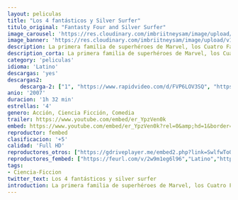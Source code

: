 ```yaml
---
layout: peliculas
title: "Los 4 fantásticos y Silver Surfer"
titulo_original: "Fantasty Four and Silver Surfer"
image_carousel: 'https://res.cloudinary.com/imbriitneysam/image/upload/v1557618172/fantastico2-min.jpg'
image_banner: 'https://res.cloudinary.com/imbriitneysam/image/upload/v1557618173/fantastico-banner-min.jpg'
description: La primera familia de superhéroes de Marvel, los Cuatro Fantásticos, se enfrentan a su mayor reto hasta la fecha cuando un enigmático heraldo intergaláctico, Estela Plateada, llega a la Tierra para prepararla para su destrucción. Mientras Estela Plateada recorre el mundo sembrando la destrucción, Reed, Sue, Johnny y Ben deben desentrañar el misterio de dicho personaje, y hacer frente al sorprendente regreso de su mortal enemigo el Doctor Muerte, antes de perder toda esperanza.
description_corta: La primera familia de superhéroes de Marvel, los Cuatro Fantásticos, se enfrentan a su mayor reto hasta la fecha cuando un enigmático heraldo intergaláctico, Estela Plateada, llega a la Tierra para prepararla para su destrucción. Mientras Estela Plateada recorre el mundo sembrando la destrucción, Reed, Sue, Johnny y Ben deben desentrañar el misterio de dicho personaje, y hacer frente al sorprendente regreso de su mortal enemigo el Doctor Muerte, antes de perder toda esperanza.....
category: 'peliculas'
idioma: 'Latino'
descargas: 'yes'
descargas2:
    descarga-2: ["1", "https://www.rapidvideo.com/d/FVP6LOV3SQ", "https://www.google.com/s2/favicons?domain=www.rapidvideo.com","RapidVideo","https://res.cloudinary.com/imbriitneysam/image/upload/v1541473684/mexico.png", "Latino", "Full HD"]
anio: '2007'
duracion: '1h 32 min'
estrellas: '4'
genero: Acción, Ciencia Ficción, Comedia
trailer: https://www.youtube.com/embed/er_YpzVen0k
embed: https://www.youtube.com/embed/er_YpzVen0k?rel=0&amp;hd=1&border=0&wmode=opaque&enablejsapi=1&modestbranding=1&controls=1&showinfo=1
reproductor: fembed
clasificacion: '+5'
calidad: 'Full HD'
reproductores_otros: ["https://gdriveplayer.me/embed2.php?link=SwlfwToQHZZP96fs%252B2EkMAKgXzSsHJPuOqY8A4FSN%252BUZHwwmpTK1UdRQtTEsoe9Yz8z%252FH7TpQdUmAXNfwM5uwp8RY3idpFJr%252Fd2yb0Ixlr5exdvWOBVmNO2IyDoWigiZ3jdfKo6ckdehXGv3Iun0vPE5zJN6vHPEilooLKVXxJ3Jz8J1cuVDAisvgcHc6ofIc%253D","Latino","https://www.zembed.to/public/dist/asteroid.html?id=243db8bc6c1bf5cf8030bd1700b422ba&title=Fantastic%20Four:%20Rise%20of%20the%20Silver%20Surfer","Latino","https://gdriveplayer.me/embed2.php?link=jibOrUREQHHw5YeIQWXyqwF0wtgW1tMQcpa%252BlGliY7ipUPTjOZ9pTt%252FBtNe54Ufc5gJNFm9wWLXmNc17mAmDz1n6gLBzmn06k0ShKDlIXycjUrfO9aJxROZUax9Y71XVN946nzBA0gcr8fHMC4soEPCOd72bqca%252By8vnIKJpdNg%252FUf9UNrFLjjlVHpv2WT%252F1c%253D","Latino","https://mstream.website/gvkkymbuxvix","Latino"]
reproductores_fembed: ["https://feurl.com/v/2w9m1eg6l96","Latino","https://feurl.com/v/yx937qqyqvl","Latino"]
tags:
- Ciencia-Ficcion
twitter_text: Los 4 fantásticos y silver surfer
introduction: La primera familia de superhéroes de Marvel, los Cuatro Fantásticos, se enfrentan a su mayor reto hasta la fecha cuando un enigmático heraldo intergaláctico, Estela Plateada, llega a la Tierra para prepararla para su destrucción. Mientras Estela Plateada recorre el mundo sembrando la destrucción, Reed, Sue, Johnny y Ben deben desentrañar el misterio de dicho personaje, y hacer frente al sorprendente regreso de su mortal enemigo el Doctor Muerte, antes de perder toda esperanza.
---
```













